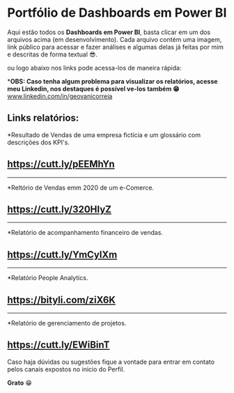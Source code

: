 # Portfólio de Dashboards em Power BI 
Aqui estão todos os **Dashboards em Power BI**, basta clicar em um dos arquivos acima (em desenvolvimento). Cada arquivo contém uma imagem, link público para acessar e fazer análises e algumas delas já feitas por mim e descritas de forma textual 😎. 

 ou logo abaixo nos links pode acessa-los de maneira rápida:


***OBS: Caso tenha algum problema para visualizar os relatórios, acesse meu Linkedin, nos destaques é possível ve-los também 😁**
www.linkedin.com/in/geovanicorreia

Links relatórios: 
--------------------------------------------------------------------------------------
*Resultado de Vendas de uma empresa fictícia e um glossário com descrições dos KPI's.

https://cutt.ly/pEEMhYn 
--------------------------------------------------------------------------------------

--------------------------------------------------------------------------------------
*Reltório de Vendas emm 2020 de um e-Comerce.

https://cutt.ly/320HIyZ
--------------------------------------------------------------------------------------

--------------------------------------------------------------------------------------
*Relatório de acompanhamento financeiro de vendas.

 https://cutt.ly/YmCylXm
--------------------------------------------------------------------------------------

--------------------------------------------------------------------------------------
*Relatório People Analytics.

 https://bityli.com/ziX6K
--------------------------------------------------------------------------------------

--------------------------------------------------------------------------------------
*Relatório de gerenciamento de projetos. 

https://cutt.ly/EWiBinT
--------------------------------------------------------------------------------------


Caso haja dúvidas ou sugestões fique a vontade para entrar em contato pelos canais expostos no inicio do Perfil. 


**Grato** 😁


 
